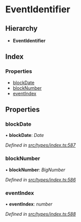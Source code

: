# EventIdentifier

## Hierarchy

* **EventIdentifier**

## Index

### Properties

* [blockDate](eventidentifier.md#blockdate)
* [blockNumber](eventidentifier.md#blocknumber)
* [eventIndex](eventidentifier.md#eventindex)

## Properties

### blockDate

• **blockDate**: _Date_

_Defined in_ [_src/types/index.ts:587_](https://github.com/PolymathNetwork/polymesh-sdk/blob/bf2b7a12/src/types/index.ts#L587)

### blockNumber

• **blockNumber**: _BigNumber_

_Defined in_ [_src/types/index.ts:586_](https://github.com/PolymathNetwork/polymesh-sdk/blob/bf2b7a12/src/types/index.ts#L586)

### eventIndex

• **eventIndex**: _number_

_Defined in_ [_src/types/index.ts:588_](https://github.com/PolymathNetwork/polymesh-sdk/blob/bf2b7a12/src/types/index.ts#L588)

